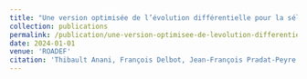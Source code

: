 ```yaml
---
title: "Une version optimisée de l’évolution différentielle pour la sélection de variables"
collection: publications
permalink: /publication/une-version-optimisee-de-levolution-differentielle-pour-la-selection-de-variables
date: 2024-01-01
venue: 'ROADEF'
citation: 'Thibault Anani, François Delbot, Jean-François Pradat-Peyre. "Une version optimisée de l’évolution différentielle pour la sélection de variables". ROADEF, 2024.'
---
```

